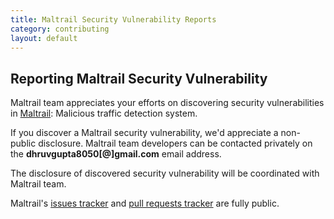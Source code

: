```yaml
---
title: Maltrail Security Vulnerability Reports
category: contributing
layout: default
---
```


## Reporting Maltrail Security Vulnerability

Maltrail team appreciates your efforts on discovering security vulnerabilities in [Maltrail](https://github.com/dhruvbhaiji/maltrail): Malicious traffic detection system.

If you discover a Maltrail security vulnerability, we'd appreciate a non-public disclosure. Maltrail team developers can be contacted privately on the **dhruvgupta8050[@]gmail.com** email address.

The disclosure of discovered security vulnerability will be coordinated with Maltrail team.

Maltrail's [issues tracker](https://github.com/dhruvbhaiji/maltrail/issues) and [pull requests tracker](https://github.com/dhruvbhaiji/maltrail/pulls) are fully public.
